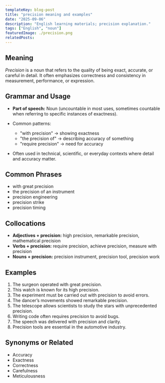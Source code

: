```yaml
---
templateKey: blog-post
title: "precision meaning and examples"
date: "2025-09-06"
description: "English learning materials; precision explanation."
tags: ["English", "noun"]
featuredImage: ./precision.png
relatedPosts:
---
```


## Meaning

_Precision_ is a noun that refers to the quality of being exact, accurate, or careful in detail. It often emphasizes correctness and consistency in measurement, performance, or expression.

## Grammar and Usage

- **Part of speech:** Noun (uncountable in most uses, sometimes countable when referring to specific instances of exactness).
- Common patterns:

  - "with precision" → showing exactness
  - "the precision of" → describing accuracy of something
  - "require precision" → need for accuracy

- Often used in technical, scientific, or everyday contexts where detail and accuracy matter.

## Common Phrases

- with great precision
- the precision of an instrument
- precision engineering
- precision strike
- precision timing

## Collocations

- **Adjectives + precision:** high precision, remarkable precision, mathematical precision
- **Verbs + precision:** require precision, achieve precision, measure with precision
- **Nouns + precision:** precision instrument, precision tool, precision work

## Examples

1. The surgeon operated with great precision.
2. This watch is known for its high precision.
3. The experiment must be carried out with precision to avoid errors.
4. The dancer’s movements showed remarkable precision.
5. The telescope allows scientists to study the stars with unprecedented precision.
6. Writing code often requires precision to avoid bugs.
7. The speech was delivered with precision and clarity.
8. Precision tools are essential in the automotive industry.

## Synonyms or Related

- Accuracy
- Exactness
- Correctness
- Carefulness
- Meticulousness
